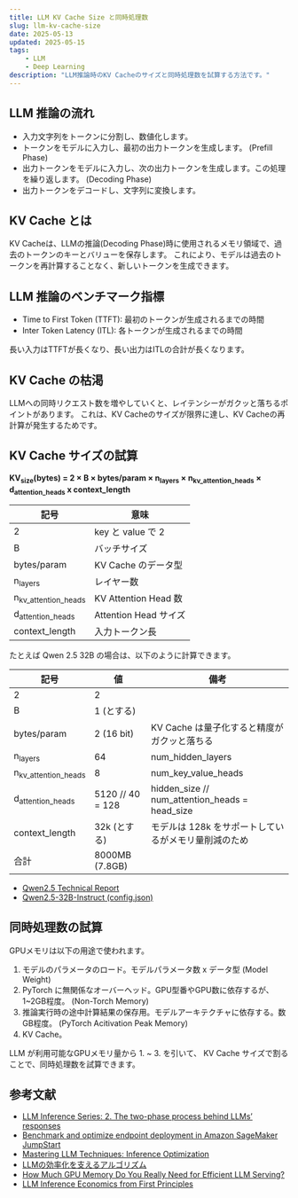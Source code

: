 ```yaml
---
title: LLM KV Cache Size と同時処理数
slug: llm-kv-cache-size
date: 2025-05-13
updated: 2025-05-15
tags:
    - LLM
    - Deep Learning
description: "LLM推論時のKV Cacheのサイズと同時処理数を試算する方法です。"
---
```



## LLM 推論の流れ

- 入力文字列をトークンに分割し、数値化します。
- トークンをモデルに入力し、最初の出力トークンを生成します。 (Prefill Phase)
- 出力トークンをモデルに入力し、次の出力トークンを生成します。この処理を繰り返します。 (Decoding Phase)
- 出力トークンをデコードし、文字列に変換します。


## KV Cache とは

KV Cacheは、LLMの推論(Decoding Phase)時に使用されるメモリ領域で、過去のトークンのキーとバリューを保存します。
これにより、モデルは過去のトークンを再計算することなく、新しいトークンを生成できます。


## LLM 推論のベンチマーク指標

- Time to First Token (TTFT): 最初のトークンが生成されるまでの時間
- Inter Token Latency (ITL): 各トークンが生成されるまでの時間

長い入力はTTFTが長くなり、長い出力はITLの合計が長くなります。


## KV Cache の枯渇

LLMへの同時リクエスト数を増やしていくと、レイテンシーがガクッと落ちるポイントがあります。
これは、KV Cacheのサイズが限界に達し、KV Cacheの再計算が発生するためです。


## KV Cache サイズの試算

**KV<sub>size</sub>(bytes) = 2 × B × bytes/param × n<sub>layers</sub> × n<sub>kv_attention_heads</sub> × d<sub>attention_heads</sub> x context_length**

| 記号                           | 意味                  |
|--------------------------------|-----------------------|
| 2                              | key と value で 2     |
| B                              | バッチサイズ          |
| bytes/param                    | KV Cache のデータ型   |
| n<sub>layers</sub>             | レイヤー数            |
| n<sub>kv_attention_heads</sub> | KV Attention Head 数  |
| d<sub>attention_heads</sub>    | Attention Head サイズ |
| context_length                 | 入力トークン長        |


たとえば Qwen 2.5 32B の場合は、以下のように計算できます。

| 記号                           | 値               | 備考                                                 |
|--------------------------------|------------------|------------------------------------------------------|
| 2                              | 2                |                                                      |
| B                              | 1 (とする)       |                                                      |
| bytes/param                    | 2 (16 bit)       | KV Cache は量子化すると精度がガクッと落ちる          |
| n<sub>layers</sub>             | 64               | num_hidden_layers                                    |
| n<sub>kv_attention_heads</sub> | 8                | num_key_value_heads                                  |
| d<sub>attention_heads</sub>    | 5120 // 40 = 128 | hidden_size // num_attention_heads = head_size       |
| context_length                 | 32k (とする)     | モデルは 128k をサポートしているがメモリ量削減のため |
| 合計                           | 8000MB (7.8GB)   |                                                      |


- [Qwen2.5 Technical Report](https://arxiv.org/pdf/2412.15115)
- [Qwen2.5-32B-Instruct (config.json)](https://huggingface.co/Qwen/Qwen2.5-32B-Instruct/blob/main/config.json)


## 同時処理数の試算

GPUメモリは以下の用途で使われます。

1. モデルのパラメータのロード。モデルパラメータ数 x データ型 (Model Weight)
1. PyTorch に無関係なオーバーヘッド。GPU型番やGPU数に依存するが、1~2GB程度。 (Non-Torch Memory)
1. 推論実行時の途中計算結果の保存用。モデルアーキテクチャに依存する。数GB程度。 (PyTorch Acitivation Peak Memory)
1. KV Cache。

LLM が利用可能なGPUメモリ量から 1. ~ 3. を引いて、 KV Cache サイズで割ることで、同時処理数を試算できます。


## 参考文献

- [LLM Inference Series: 2. The two-phase process behind LLMs’ responses](https://medium.com/@plienhar/llm-inference-series-2-the-two-phase-process-behind-llms-responses-1ff1ff021cd5)
- [Benchmark and optimize endpoint deployment in Amazon SageMaker JumpStart](https://aws.amazon.com/blogs/machine-learning/benchmark-and-optimize-endpoint-deployment-in-amazon-sagemaker-jumpstart/)
- [Mastering LLM Techniques: Inference Optimization](https://developer.nvidia.com/blog/mastering-llm-techniques-inference-optimization/)
- [LLMの効率化を支えるアルゴリズム](https://speakerdeck.com/taturabe/llmnoxiao-lu-hua-wozhi-eruarugorizumu)
- [How Much GPU Memory Do You Really Need for Efficient LLM Serving?](https://medium.com/@kimdoil1211/how-much-gpu-memory-do-you-really-need-for-efficient-llm-serving-4d26d5b8b95b)
- [LLM Inference Economics from First Principles](https://www.tensoreconomics.com/p/llm-inference-economics-from-first)
